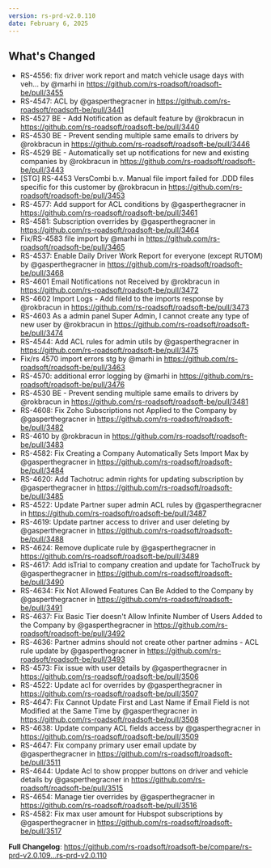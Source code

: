 ```yaml
---
version: rs-prd-v2.0.110
date: February 6, 2025
---
```


## What's Changed
* RS-4556: fix driver work report and match vehicle usage days with veh… by @marhi in https://github.com/rs-roadsoft/roadsoft-be/pull/3455
* RS-4547:  ACL by @gasperthegracner in https://github.com/rs-roadsoft/roadsoft-be/pull/3441
* RS-4527 BE - Add Notification as default feature by @rokbracun in https://github.com/rs-roadsoft/roadsoft-be/pull/3440
* RS-4530 BE - Prevent sending multiple same emails to drivers by @rokbracun in https://github.com/rs-roadsoft/roadsoft-be/pull/3446
* RS-4529 BE - Automatically set up notifications for new and existing companies by @rokbracun in https://github.com/rs-roadsoft/roadsoft-be/pull/3443
* [STG] RS-4453 VersCombi b.v. Manual file import failed for .DDD files specific for this customer by @rokbracun in https://github.com/rs-roadsoft/roadsoft-be/pull/3453
* RS-4577: Add support for ACL conditions by @gasperthegracner in https://github.com/rs-roadsoft/roadsoft-be/pull/3461
* RS-4581: Subscription overrides by @gasperthegracner in https://github.com/rs-roadsoft/roadsoft-be/pull/3464
* Fix/RS-4583 file import by @marhi in https://github.com/rs-roadsoft/roadsoft-be/pull/3465
* RS-4537: Enable Daily Driver Work Report for everyone (except RUTOM) by @gasperthegracner in https://github.com/rs-roadsoft/roadsoft-be/pull/3468
* RS-4601 Email Notifications not Received by @rokbracun in https://github.com/rs-roadsoft/roadsoft-be/pull/3472
* RS-4602 Import Logs - Add fileId to the imports response by @rokbracun in https://github.com/rs-roadsoft/roadsoft-be/pull/3473
* RS-4603 As a admin panel Super Admin, I cannot create any type of new user by @rokbracun in https://github.com/rs-roadsoft/roadsoft-be/pull/3474
* RS-4544: Add ACL rules for admin utils by @gasperthegracner in https://github.com/rs-roadsoft/roadsoft-be/pull/3475
* Fix/rs 4570 import errors stg by @marhi in https://github.com/rs-roadsoft/roadsoft-be/pull/3463
* RS-4570: additional error logging by @marhi in https://github.com/rs-roadsoft/roadsoft-be/pull/3476
* RS-4530 BE - Prevent sending multiple same emails to drivers by @rokbracun in https://github.com/rs-roadsoft/roadsoft-be/pull/3481
* RS-4608: Fix Zoho Subscriptions not Applied to the Company by @gasperthegracner in https://github.com/rs-roadsoft/roadsoft-be/pull/3482
* RS-4610  by @rokbracun in https://github.com/rs-roadsoft/roadsoft-be/pull/3483
* RS-4582: Fix  Creating a Company Automatically Sets Import Max  by @gasperthegracner in https://github.com/rs-roadsoft/roadsoft-be/pull/3484
* RS-4620: Add Tachotruc admin rights for updating subscription by @gasperthegracner in https://github.com/rs-roadsoft/roadsoft-be/pull/3485
* RS-4522: Update Partner super admin ACL rules by @gasperthegracner in https://github.com/rs-roadsoft/roadsoft-be/pull/3487
* RS-4619: Update partner access to driver and user deleting by @gasperthegracner in https://github.com/rs-roadsoft/roadsoft-be/pull/3488
* RS-4624: Remove duplicate rule by @gasperthegracner in https://github.com/rs-roadsoft/roadsoft-be/pull/3489
* RS-4617: Add isTrial to company creation and update for TachoTruck by @gasperthegracner in https://github.com/rs-roadsoft/roadsoft-be/pull/3490
* RS-4634: Fix Not Allowed Features Can Be Added to the Company by @gasperthegracner in https://github.com/rs-roadsoft/roadsoft-be/pull/3491
* RS-4637: Fix Basic Tier doesn't Allow Infinite Number of Users Added to the Company by @gasperthegracner in https://github.com/rs-roadsoft/roadsoft-be/pull/3492
* RS-4636: Partner admins should not create other partner admins - ACL rule update by @gasperthegracner in https://github.com/rs-roadsoft/roadsoft-be/pull/3493
* RS-4573:  Fix issue with user details by @gasperthegracner in https://github.com/rs-roadsoft/roadsoft-be/pull/3506
* RS-4522: Update acl for overrides by @gasperthegracner in https://github.com/rs-roadsoft/roadsoft-be/pull/3507
* RS-4647: Fix Cannot Update First and Last Name if Email Field is not Modified at the Same Time by @gasperthegracner in https://github.com/rs-roadsoft/roadsoft-be/pull/3508
* RS-4638: Update company ACL fields access by @gasperthegracner in https://github.com/rs-roadsoft/roadsoft-be/pull/3509
* RS-4647: Fix company primary user email update by @gasperthegracner in https://github.com/rs-roadsoft/roadsoft-be/pull/3511
* RS-4644: Update Acl to show propper buttons on driver and vehicle details by @gasperthegracner in https://github.com/rs-roadsoft/roadsoft-be/pull/3515
* RS-4654: Manage tier overrides by @gasperthegracner in https://github.com/rs-roadsoft/roadsoft-be/pull/3516
* RS-4582: Fix max user amount for Hubspot subscriptions by @gasperthegracner in https://github.com/rs-roadsoft/roadsoft-be/pull/3517


**Full Changelog**: https://github.com/rs-roadsoft/roadsoft-be/compare/rs-prd-v2.0.109...rs-prd-v2.0.110